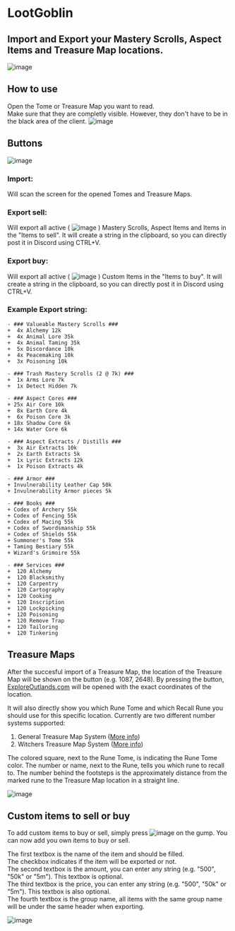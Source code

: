 # LootGoblin
## Import and Export your Mastery Scrolls, Aspect Items and Treasure Map locations.
![image](https://user-images.githubusercontent.com/52481026/119888831-22ec9000-bf36-11eb-91ac-13772a83a0e2.png)

## How to use

Open the Tome or Treasure Map you want to read.  
Make sure that they are completly visible. However, they don't have to be in the black area of the client.
   ![image](https://user-images.githubusercontent.com/52481026/119891287-1453a800-bf39-11eb-845a-2a7e92ee3461.png)



## Buttons
   ![image](https://user-images.githubusercontent.com/52481026/119892522-85478f80-bf3a-11eb-8cbd-5921807e25e0.png)
   
### Import:
   
   Will scan the screen for the opened Tomes and Treasure Maps.
   
### Export sell:
   
   Will export all active ( ![image](https://user-images.githubusercontent.com/52481026/119893481-b4123580-bf3b-11eb-930e-9ac07977e460.png)
) Mastery Scrolls, Aspect Items and Items in the "Items to sell".
   It will create a string in the clipboard, so you can directly post it in Discord using CTRL+V.
   
### Export buy:
   
   Will export all active ( ![image](https://user-images.githubusercontent.com/52481026/119893481-b4123580-bf3b-11eb-930e-9ac07977e460.png)
) Custom Items in the "Items to buy".
   It will create a string in the clipboard, so you can directly post it in Discord using CTRL+V.

### Example Export string:
```
- ### Valueable Mastery Scrolls ###
+  4x Alchemy 12k
+  4x Animal Lore 35k
+  4x Animal Taming 35k
+  5x Discordance 10k
+  4x Peacemaking 10k
+  3x Poisoning 10k

- ### Trash Mastery Scrolls (2 @ 7k) ###
+  1x Arms Lore 7k
+  1x Detect Hidden 7k

- ### Aspect Cores ###
+ 25x Air Core 10k
+  8x Earth Core 4k
+  6x Poison Core 3k
+ 18x Shadow Core 6k
+ 14x Water Core 6k

- ### Aspect Extracts / Distills ###
+  3x Air Extracts 10k
+  2x Earth Extracts 5k
+  1x Lyric Extracts 12k
+  1x Poison Extracts 4k

- ### Armor ###
+ Invulnerability Leather Cap 50k
+ Invulnerability Armor pieces 5k

- ### Books ###
+ Codex of Archery 55k
+ Codex of Fencing 55k
+ Codex of Macing 55k
+ Codex of Swordsmanship 55k
+ Codex of Shields 55k
+ Summoner's Tome 55k
+ Taming Bestiary 55k
+ Wizard's Grimoire 55k

- ### Services ###
+  120 Alchemy 
+  120 Blacksmithy 
+  120 Carpentry 
+  120 Cartography 
+  120 Cooking 
+  120 Inscription 
+  120 Lockpicking 
+  120 Poisoning 
+  120 Remove Trap 
+  120 Tailoring 
+  120 Tinkering 
```


## Treasure Maps
After the succesful import of a Treasure Map, the location of the Treasure Map will be shown on the button (e.g. 1087, 2648).
By pressing the button, [ExploreOutlands.com](http://www.exploreoutlands.com) will be opened with the exact coordinates of the location.

It will also directly show you which Rune Tome and which Recall Rune you should use for this specific location.
Currently are two different number systems supported:

  1. General Treasure Map System ([More info](https://forums.uooutlands.com/index.php?threads/outlands-treasure-map.3051/#lg=attachment4455&slide=0))
  2. Witchers Treasure Map System ([More info](https://forums.uooutlands.com/index.php?threads/witchers-guide-to-tmaps-how-you-can-and-why-you-should-be-running-your-own-tmaps.3439/))

The colored square, next to the Rune Tome, is indicating the Rune Tome color. The number or name, next to the Rune, tells you which rune to recall to.
The number behind the footsteps is the approximately distance from the marked rune to the Treasure Map location in a straight line.

![image](https://user-images.githubusercontent.com/52481026/119893882-36025e80-bf3c-11eb-8392-2bd18500b0b3.png)



## Custom items to sell or buy
To add custom items to buy or sell, simply press ![image](https://user-images.githubusercontent.com/52481026/119897370-985d5e00-bf40-11eb-8b41-f0ab4be14b74.png) on the gump. You can now add you own items to buy or sell. 

The first textbox is the name of the item and should be filled.  
The checkbox indicates if the item will be exported or not.  
The second textbox is the amount, you can enter any string (e.g. "500", "50k" or "5m"). This textbox is optional.  
The third textbox is the price, you can enter any string (e.g. "500", "50k" or "5m"). This textbox is also optional.  
The fourth textbox is the group name, all items with the same group name will be under the same header when exporting.

![image](https://user-images.githubusercontent.com/52481026/119897329-8a0f4200-bf40-11eb-9bbd-4f9e723c4a77.png)
